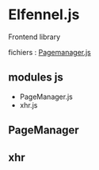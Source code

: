 # Elfennel.js
Frontend library


fichiers : 
[Pagemanager.js](./public/build/assets/modules/PageManager.js)

## modules js

- PageManager.js
- xhr.js

## PageManager
## xhr
